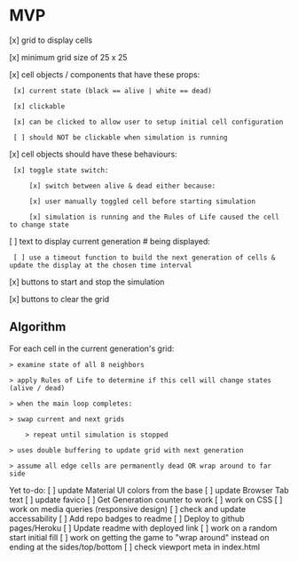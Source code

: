 
# MVP

[x] grid to display cells

[x] minimum grid size of 25 x 25

[x] cell objects / components that have these props:

     [x] current state (black == alive | white == dead)

     [x] clickable

     [x] can be clicked to allow user to setup initial cell configuration

     [ ] should NOT be clickable when simulation is running

[x] cell objects should have these behaviours:

     [x] toggle state switch:

         [x] switch between alive & dead either because:

         [x] user manually toggled cell before starting simulation

         [x] simulation is running and the Rules of Life caused the cell to change state

[ ] text to display current generation # being displayed:

     [ ] use a timeout function to build the next generation of cells & update the display at the chosen time interval

[x] buttons to start and stop the simulation

[x] buttons to clear the grid

## Algorithm

For each cell in the current generation's grid:

    > examine state of all 8 neighbors

    > apply Rules of Life to determine if this cell will change states (alive / dead)

    > when the main loop completes:

    > swap current and next grids

        > repeat until simulation is stopped

    > uses double buffering to update grid with next generation

    > assume all edge cells are permanently dead OR wrap around to far side

Yet to-do:
[ ] update Material UI colors from the base
[ ] update Browser Tab text
[ ] update favico
[ ] Get Generation counter to work
[ ] work on CSS
[ ] work on media queries (responsive design)
[ ] check and update accessability
[ ] Add repo badges to readme
[ ] Deploy to github pages/Heroku
[ ] Update readme with deployed link
[ ] work on a random start initial fill
[ ] work on getting the game to "wrap around" instead on ending at the sides/top/bottom
[ ] check viewport meta in index.html
